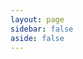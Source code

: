 ```yaml
---
layout: page
sidebar: false
aside: false
---
```


<script setup>
import LicenseGuide from '../.vitepress/theme/license/documents/LicenseGuide.vue';
</script>

<ClientOnly>
    <LicenseGuide />
</ClientOnly>

